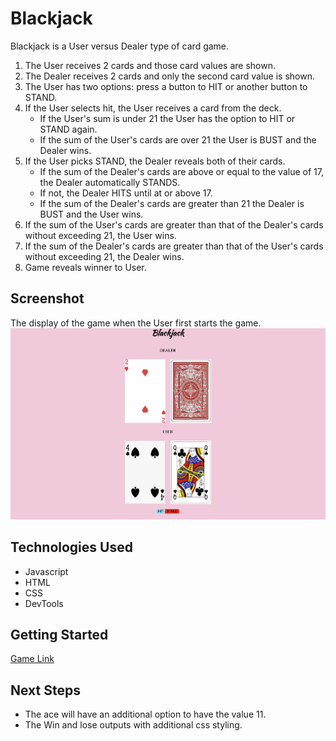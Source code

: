 # Blackjack
Blackjack is a User versus Dealer type of card game. 
1. The User receives 2 cards and those card values are shown.
2. The Dealer receives 2 cards and only the second card value is shown.
3. The User has two options: press a button to HIT or another button to STAND.
4. If the User selects hit, the User receives a card from the deck.
   * If the User's sum is under 21 the User has the option to HIT or STAND again.
   * If the sum of the User's cards are over 21 the User is BUST and the Dealer wins.
5. If the User picks STAND, the Dealer reveals both of their cards.
   * If the sum of the Dealer's cards are above or equal to the value of 17, the Dealer automatically STANDS.
   * If not, the Dealer HITS until at or above 17.
   * If the sum of the Dealer's cards are greater than 21 the Dealer is BUST and the User wins.
6. If the sum of the User's cards are greater than that of the Dealer's cards without exceeding 21, the User wins.
7. If the sum of the Dealer's cards are greater than that of the User's cards without exceeding 21, the Dealer wins.
9. Game reveals winner to User.

## Screenshot
The display of the game when the User first starts the game. 
![Game Image](./images/Blackjack.png)

## Technologies Used
* Javascript
* HTML
* CSS
* DevTools

## Getting Started
[Game Link](https://mary3210.github.io/Blackjack/)

## Next Steps
* The ace will have an additional option to have the value 11. 
* The Win and lose outputs with additional css styling. 


